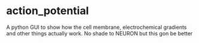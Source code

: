 # action_potential
A python GUI to show how the cell membrane, electrochemical gradients and other things actually work. No shade to NEURON but this gon be better
